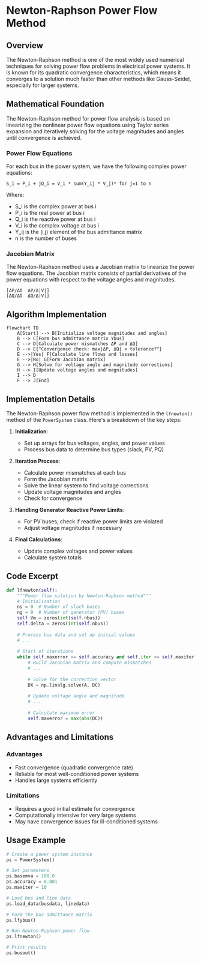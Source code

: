 # Newton-Raphson Power Flow Method

## Overview

The Newton-Raphson method is one of the most widely used numerical techniques for solving power flow problems in electrical power systems. It is known for its quadratic convergence characteristics, which means it converges to a solution much faster than other methods like Gauss-Seidel, especially for larger systems.

## Mathematical Foundation

The Newton-Raphson method for power flow analysis is based on linearizing the nonlinear power flow equations using Taylor series expansion and iteratively solving for the voltage magnitudes and angles until convergence is achieved.

### Power Flow Equations

For each bus in the power system, we have the following complex power equations:

```
S_i = P_i + jQ_i = V_i * sum(Y_ij * V_j)* for j=1 to n
```

Where:
- S_i is the complex power at bus i
- P_i is the real power at bus i
- Q_i is the reactive power at bus i
- V_i is the complex voltage at bus i
- Y_ij is the (i,j) element of the bus admittance matrix
- n is the number of buses

### Jacobian Matrix

The Newton-Raphson method uses a Jacobian matrix to linearize the power flow equations. The Jacobian matrix consists of partial derivatives of the power equations with respect to the voltage angles and magnitudes.

```
[ΔP/Δδ  ΔP/Δ|V|]
[ΔQ/Δδ  ΔQ/Δ|V|]
```

## Algorithm Implementation

```mermaid
flowchart TD
    A[Start] --> B[Initialize voltage magnitudes and angles]
    B --> C[Form bus admittance matrix Ybus]
    C --> D[Calculate power mismatches ΔP and ΔQ]
    D --> E{"Convergence check: max|ΔP, ΔQ| < tolerance?"}
    E -->|Yes| F[Calculate line flows and losses]
    E -->|No| G[Form Jacobian matrix]
    G --> H[Solve for voltage angle and magnitude corrections]
    H --> I[Update voltage angles and magnitudes]
    I --> D
    F --> J[End]
```

<!-- ![Newton-Raphson Power Flow Method](./flow_newton_raphson.png) -->

## Implementation Details

The Newton-Raphson power flow method is implemented in the `lfnewton()` method of the `PowerSystem` class. Here's a breakdown of the key steps:

1. **Initialization**:
   - Set up arrays for bus voltages, angles, and power values
   - Process bus data to determine bus types (slack, PV, PQ)

2. **Iteration Process**:
   - Calculate power mismatches at each bus
   - Form the Jacobian matrix
   - Solve the linear system to find voltage corrections
   - Update voltage magnitudes and angles
   - Check for convergence

3. **Handling Generator Reactive Power Limits**:
   - For PV buses, check if reactive power limits are violated
   - Adjust voltage magnitudes if necessary

4. **Final Calculations**:
   - Update complex voltages and power values
   - Calculate system totals

## Code Excerpt

```python
def lfnewton(self):
    """Power flow solution by Newton-Raphson method"""
    # Initialization
    ns = 0  # Number of slack buses
    ng = 0  # Number of generator (PV) buses
    self.Vm = zeros(int(self.nbus))
    self.delta = zeros(int(self.nbus))
    
    # Process bus data and set up initial values
    # ...
    
    # Start of iterations
    while self.maxerror >= self.accuracy and self.iter <= self.maxiter:
        # Build Jacobian matrix and compute mismatches
        # ...
        
        # Solve for the correction vector
        DX = np.linalg.solve(A, DC)
        
        # Update voltage angle and magnitude
        # ...
        
        # Calculate maximum error
        self.maxerror = max(abs(DC))
```

## Advantages and Limitations

### Advantages
- Fast convergence (quadratic convergence rate)
- Reliable for most well-conditioned power systems
- Handles large systems efficiently

### Limitations
- Requires a good initial estimate for convergence
- Computationally intensive for very large systems
- May have convergence issues for ill-conditioned systems

## Usage Example

```python
# Create a power system instance
ps = PowerSystem()

# Set parameters
ps.basemva = 100.0
ps.accuracy = 0.001
ps.maxiter = 10

# Load bus and line data
ps.load_data(busdata, linedata)

# Form the bus admittance matrix
ps.lfybus()

# Run Newton-Raphson power flow
ps.lfnewton()

# Print results
ps.busout()
```